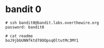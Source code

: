 # bandit 0

    # ssh bandit0@bandit.labs.overthewire.org
    password: bandit0

    # cat readme
    boJ9jbbUNNfktd78OOpsqOltutMc3MY1
